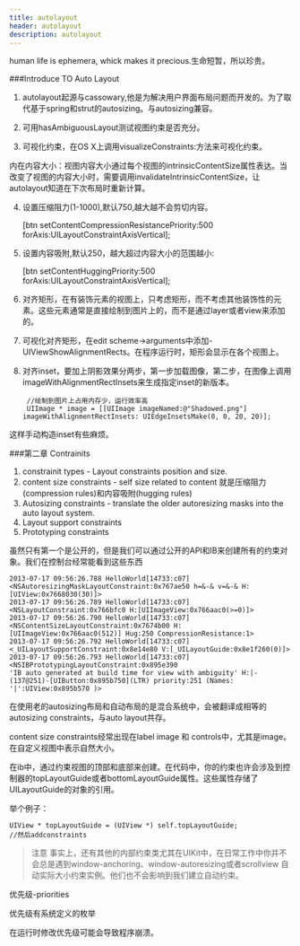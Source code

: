 ```yaml
---
title: autolayout
header: autolayout
description: autolayout
---
```


human life is ephemera, whick makes it precious.生命短暂，所以珍贵。

###Introduce TO Auto Layout

1. autolayout起源与cassowary,他是为解决用户界面布局问题而开发的。为了取代基于spring和strut的autosizing。与autosizing兼容。


2. 可用hasAmbiguousLayout测试视图约束是否充分。

3. 可视化约束，在OS X上调用visualizeConstraints:方法来可视化约束。

内在内容大小：视图内容大小通过每个视图的intrinsicContentSize属性表达。当改变了视图的内容大小时，需要调用invalidateIntrinsicContentSize，让autolayout知道在下次布局时重新计算。

4. 设置压缩阻力(1-1000),默认750,越大越不会剪切内容。

	[btn setContentCompressionResistancePriority:500 forAxis:UILayoutConstraintAxisVertical];
	
5. 设置内容吸附,默认250，越大超过内容大小的范围越小:

	[btn setContentHuggingPriority:500 forAxis:UILayoutConstraintAxisVertical];
	
6. 对齐矩形，在有装饰元素的视图上，只考虑矩形，而不考虑其他装饰性的元素。这些元素通常是直接绘制到图片上的，而不是通过layer或者view来添加的。
7. 可视化对齐矩形，在edit scheme->arguments中添加-UIViewShowAlignmentRects。在程序运行时，矩形会显示在各个视图上。
8. 对齐inset，要加上阴影效果分两步，第一步加载图像，第二步，在图像上调用imageWithAlignmentRectInsets来生成指定inset的新版本。

		//绘制到图片上占用内存少，运行效率高
		UIImage * image = [[UIImage imageNamed:@"Shadowed.png"] imageWithAlignmentRectInsets: UIEdgeInsetsMake(0, 0, 20, 20)];
		
这样手动构造inset有些麻烦。

###第二章 Contrainits

1. constrainit types - 
Layout constraints position and size.
2. content size constraints - self size related to content 就是压缩阻力(compression rules)和内容吸附(hugging rules)
3. Autosizing constraints - translate the older autoresizing masks into the auto layout system.
4. Layout support constraints 
5. Prototyping constraints

虽然只有第一个是公开的，但是我们可以通过公开的API和IB来创建所有的约束对象。我们在控制台经常能看到这些东西

	2013-07-17 09:56:26.788 HelloWorld[14733:c07] <NSAutoresizingMaskLayoutConstraint:0x767ae50 h=&-& v=&-& H:[UIView:0x7668030(30)]>	2013-07-17 09:56:26.789 HelloWorld[14733:c07] <NSLayoutConstraint:0x766bfc0 H:[UIImageView:0x766aac0(>=0)]>	2013-07-17 09:56:26.790 HelloWorld[14733:c07] <NSContentSizeLayoutConstraint:0x7674b00 H:[UIImageView:0x766aac0(512)] Hug:250 CompressionResistance:1>	2013-07-17 09:56:26.792 HelloWorld[14733:c07] <_UILayoutSupportConstraint:0x8e14e80 V:[_UILayoutGuide:0x8e1f260(0)]>	2013-07-17 09:56:26.793 HelloWorld[14733:c07] <NSIBPrototypingLayoutConstraint:0x895e390	'IB auto generated at build time for view with ambiguity' H:|-(137@251)-[UIButton:0x895b750](LTR) priority:251 (Names: '|':UIView:0x895b570 )>
	
在使用老的autosizing布局和自动布局的是混合系统中，会被翻译成相等的autosizing constraints，与auto layout共存。

content size constraints经常出现在label image 和 controls中，尤其是image。在自定义视图中表示自然大小。

在ib中，通过约束视图的顶部和底部来创建。在代码中，你的约束也许会涉及到控制器的topLayoutGuide或者bottomLayoutGuide属性。这些属性存储了UILayoutGuide的对象的引用。

举个例子：

	UIView * topLayoutGuide = (UIView *) self.topLayoutGuide;
	//然后addconstraints
	
>注意
>事实上，还有其他的内部约束类尤其在UIKit中，在日常工作中你并不会总是遇到window-anchoring、window-autoresizing或者scrollview 自动实际大小约束实例。他们也不会影响到我们建立自动约束。

优先级-priorities

优先级有系统定义的枚举

在运行时修改优先级可能会导致程序崩溃。